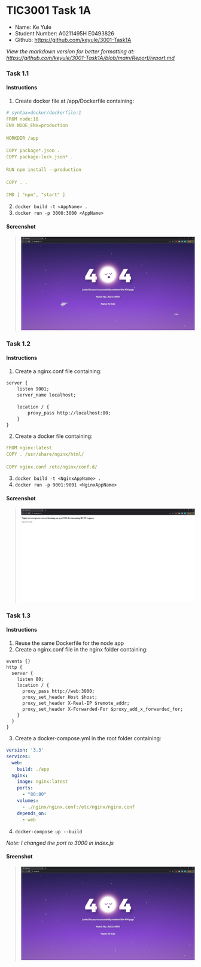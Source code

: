 # TIC3001 Task 1A
- Name: Ke Yule
- Student Number: A0211495H E0493826
- Github: https://github.com/keyule/3001-Task1A

*View the markdown version for better formatting at:*   
*https://github.com/keyule/3001-Task1A/blob/main/Report/report.md* 

### Task 1.1
#### Instructions
1. Create docker file at /app/Dockerfile containing:

```yaml
# syntax=docker/dockerfile:1
FROM node:18
ENV NODE_ENV=production

WORKDIR /app

COPY package*.json .
COPY package-lock.json* .

RUN npm install --production

COPY . .

CMD [ "npm", "start" ]
```
2. `docker build -t <AppName> . `
3. `docker run -p 3000:3000 <AppName>`

#### Screenshot 

>![Task 1A 1.1](https://github.com/keyule/3001-Task1A/blob/main/Report/Screenshots/Task1A1-1.jpg?raw=true)


### Task 1.2
#### Instructions

1. Create a nginx.conf file containing:

```nginx
server {
    listen 9001;
    server_name localhost;

    location / {
        proxy_pass http://localhost:80;
    }
}
```
2. Create a docker file containing:

```yaml
FROM nginx:latest
COPY . /usr/share/nginx/html/

COPY nginx.conf /etc/nginx/conf.d/
```

3. `docker build -t <NginxAppName> . `
4. `docker run -p 9001:9001 <NginxAppName> `

#### Screenshot

>![Task 1A 1.2](https://github.com/keyule/3001-Task1A/blob/main/Report/Screenshots/Task1A1-2.jpg?raw=true)

### Task 1.3
#### Instructions

1. Reuse the same Dockerfile for the node app
2. Create a nginx.conf file in the nginx folder containing: 

```nginx
events {}
http {
  server {
    listen 80;
    location / {
      proxy_pass http://web:3000;
      proxy_set_header Host $host;
      proxy_set_header X-Real-IP $remote_addr;
      proxy_set_header X-Forwarded-For $proxy_add_x_forwarded_for;
    }
  }
}
```
3. Create a docker-compose.yml in the root folder containing: 
```yaml
version: '3.3'
services:
  web:
    build: ./app
  nginx:
    image: nginx:latest
    ports:
      - "80:80"
    volumes:
      - ./nginx/nginx.conf:/etc/nginx/nginx.conf
    depends_on:
      - web
```

4. `docker-compose up --build`

*Note: I changed the port to 3000 in index.js*

#### Sreenshot


>![Task 1A 1.3](https://github.com/keyule/3001-Task1A/blob/main/Report/Screenshots/Task1A1-3.jpg?raw=true)
